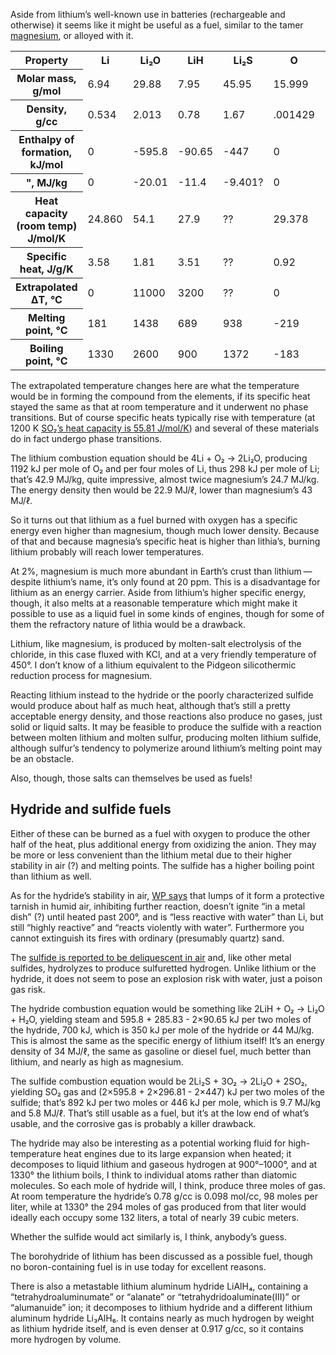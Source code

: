 Aside from lithium’s well-known use in batteries (rechargeable and
otherwise) it seems like it might be useful as a fuel, similar to the
tamer [magnesium](magnesium-fuel.md), or alloyed with it.

<table>
<tr><th>Property                           <th>Li     <th>Li₂O   <th>LiH   <th>Li₂S   <th>O      <th>S      <th>H₂O     <th>SO₂
<tr><th>Molar mass, g/mol                  <td>6.94   <td>29.88  <td>7.95  <td>45.95  <td>15.999 <td>32.06  <td>18.015  <td>64.066
<tr><th>Density, g/cc                      <td>0.534  <td>2.013  <td>0.78  <td>1.67   <td>.001429<td>2.07   <td>1.00    <td>.00263
<tr><th>Enthalpy of formation, kJ/mol      <td>0      <td>-595.8 <td>-90.65<td>-447   <td>0      <td>0      <td>-285.83 <td>-296.81
<tr><th>", MJ/kg                           <td>0      <td>-20.01 <td>-11.4 <td>-9.401?<td>0      <td>0      <td>-15.87  <td>-4.63
<tr><th>Heat capacity (room temp) J/mol/K  <td>24.860 <td>54.1   <td>27.9  <td>??     <td>29.378 <td>22.75  <td>75.39   <td>39.87
<tr><th>Specific heat, J/g/K               <td>3.58   <td>1.81   <td>3.51  <td>??     <td>0.92   <td>0.71   <td>4.184   <td>0.622
<tr><th>Extrapolated ΔT, °C                <td>0      <td>11000  <td>3200  <td>??     <td>0      <td>0      <td>3800    <td>7400
<tr><th>Melting point, °C                  <td>181    <td>1438   <td>689   <td>938    <td>-219   <td>115    <td>0       <td>-72
<tr><th>Boiling point, °C                  <td>1330   <td>2600   <td>900   <td>1372   <td>-183   <td>445    <td>100     <td>-10
</table>

The extrapolated temperature changes here are what the temperature
would be in forming the compound from the elements, if its specific
heat stayed the same as that at room temperature and it underwent no
phase transitions.  But of course specific heats typically rise with
temperature (at 1200 K [SO₂’s heat capacity is 55.81
J/mol/K](https://webbook.nist.gov/cgi/cbook.cgi?ID=C7446095&Mask=1&Type=JANAFG&Table=on#JANAFG))
and several of these materials do in fact undergo phase transitions.

The lithium combustion equation should be 4Li + O₂ → 2Li₂O, producing
1192 kJ per mole of O₂ and per four moles of Li, thus 298 kJ per mole
of Li; that’s 42.9 MJ/kg, quite impressive, almost twice magnesium’s
24.7 MJ/kg.  The energy density then would be 22.9 MJ/ℓ, lower than
magnesium’s 43 MJ/ℓ.

So it turns out that lithium as a fuel burned with oxygen has a
specific energy even higher than magnesium, though much lower density.
Because of that and because magnesia’s specific heat is higher than
lithia’s, burning lithium probably will reach lower temperatures.

At 2%, magnesium is much more abundant in Earth’s crust than
lithium — despite lithium’s name, it’s only found at 20 ppm.  This is
a disadvantage for lithium as an energy carrier.  Aside from lithium’s
higher specific energy, though, it also melts at a reasonable
temperature which might make it possible to use as a liquid fuel in
some kinds of engines, though for some of them the refractory nature
of lithia would be a drawback.

Lithium, like magnesium, is produced by molten-salt electrolysis of
the chloride, in this case fluxed with KCl, and at a very friendly
temperature of 450°.  I don’t know of a lithium equivalent to the
Pidgeon silicothermic reduction process for magnesium.

Reacting lithium instead to the hydride or the poorly characterized
sulfide would produce about half as much heat, although that’s still a
pretty acceptable energy density, and those reactions also produce no
gases, just solid or liquid salts.  It may be feasible to produce the
sulfide with a reaction between molten lithium and molten sulfur,
producing molten lithium sulfide, although sulfur’s tendency to
polymerize around lithium’s melting point may be an obstacle.

Also, though, those salts can themselves be used as fuels!

Hydride and sulfide fuels
-------------------------

Either of these can be burned as a fuel with oxygen to produce the
other half of the heat, plus additional energy from oxidizing the
anion.  They may be more or less convenient than the lithium metal due
to their higher stability in air (?) and melting points.  The sulfide
has a higher boiling point than lithium as well.

As for the hydride’s stability in air, [WP
says](https://en.wikipedia.org/wiki/Lithium_hydride) that lumps of it
form a protective tarnish in humid air, inhibiting further reaction,
doesn’t ignite “in a metal dish” (?) until heated past 200°, and is
“less reactive with water” than Li, but still “highly reactive” and
“reacts violently with water”.  Furthermore you cannot extinguish its
fires with ordinary (presumably quartz) sand.

The [sulfide is reported to be deliquescent in
air](https://en.wikipedia.org/wiki/Lithium_sulfide) and, like other
metal sulfides, hydrolyzes to produce sulfuretted hydrogen.  Unlike
lithium or the hydride, it does not seem to pose an explosion risk
with water, just a poison gas risk.

The hydride combustion equation would be something like 2LiH + O₂ →
Li₂O + H₂O, yielding steam and 595.8 + 285.83 - 2×90.65 kJ per two
moles of the hydride, 700 kJ, which is 350 kJ per mole of the hydride
or 44 MJ/kg.  This is almost the same as the specific energy of
lithium itself!  It’s an energy density of 34 MJ/ℓ, the same as
gasoline or diesel fuel, much better than lithium, and nearly as high
as magnesium.

The sulfide combustion equation would be 2Li₂S + 3O₂ → 2Li₂O + 2SO₂,
yielding SO₂ gas and (2×595.8 + 2×296.81 - 2×447) kJ per two moles of
the sulfide; that’s 892 kJ per two moles or 446 kJ per mole, which is
9.7 MJ/kg and 5.8 MJ/ℓ.  That’s still usable as a fuel, but it’s at
the low end of what’s usable, and the corrosive gas is probably a
killer drawback.

The hydride may also be interesting as a potential working fluid for
high-temperature heat engines due to its large expansion when heated;
it decomposes to liquid lithium and gaseous hydrogen at 900°–1000°,
and at 1330° the lithium boils, I think to individual atoms rather
than diatomic molecules.  So each mole of hydride will, I think,
produce three moles of gas.  At room temperature the hydride’s
0.78 g/cc is 0.098 mol/cc, 98 moles per liter, while at 1330° the 294
moles of gas produced from that liter would ideally each occupy some
132 liters, a total of nearly 39 cubic meters.

Whether the sulfide would act similarly is, I think, anybody’s guess.

The borohydride of lithium has been discussed as a possible fuel,
though no boron-containing fuel is in use today for excellent reasons.

There is also a metastable lithium aluminum hydride LiAlH₄, containing
a “tetrahydroaluminumate” or “alanate” or “tetrahydridoaluminate(III)”
or “alumanuide” ion; it decomposes to lithium hydride and a different
lithium aluminum hydride Li₃AlH₆.  It contains nearly as much hydrogen
by weight as lithium hydride itself, and is even denser at 0.917 g/cc,
so it contains more hydrogen by volume.
